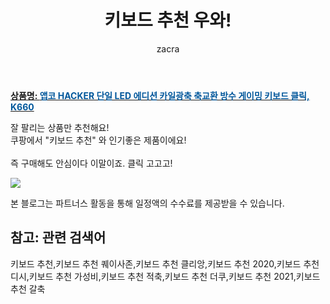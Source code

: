 ﻿---
layout: post
title:  "키보드 추천 우와!"
author: zacra
categories: [ 아이템 ]
tags: [키보드 추천,키보드 추천 퀘이사존,키보드 추천 클리앙,키보드 추천 2020,키보드 추천 디시,키보드 추천 가성비,키보드 추천 적축,키보드 추천 더쿠,키보드 추천 2021,키보드 추천 갈축]
image: https://static.coupangcdn.com/image/retail/images/2019/02/28/9/4/1a55c186-89c2-4c94-a4c0-2581d6fd7c5e.jpg 
description: "쿠팡에서 키보드 추천 관련 상품으로 가장 잘팔리는 제품 중 하나라는 사실!!."
rating: 4.5
---

<a href="https://link.coupang.com/re/AFFSDP?lptag=AF8407795&pageKey=154685061&itemId=445967185&vendorItemId=4441206376&traceid=V0-153-590b0fa44ef3c7ed"><b>상품명: <font color='#01579B'>앱코 HACKER 단일 LED 에디션 카일광축 축교환 방수 게이밍 키보드 클릭, K660</font></b></a>

잘 팔리는 상품만 추천해요!<br/>
쿠팡에서 "키보드 추천" 와 인기좋은 제품이에요!<br/><br/>
즉 구매해도 안심이다 이말이죠. 클릭 고고고! <br/>



<a href="https://link.coupang.com/re/AFFSDP?lptag=AF8407795&pageKey=154685061&itemId=445967185&vendorItemId=4441206376&traceid=V0-153-590b0fa44ef3c7ed"><img src="https://thumbnail9.coupangcdn.com/thumbnails/remote/q89/image/retail/images/2019/02/28/9/5/2cda71de-f4eb-4ebc-b3d9-69f5dd9868db.jpg"></a> 

본 블로그는 파트너스 활동을 통해 일정액의 수수료를 제공받을 수 있습니다.

## 참고: 관련 검색어    
키보드 추천,키보드 추천 퀘이사존,키보드 추천 클리앙,키보드 추천 2020,키보드 추천 디시,키보드 추천 가성비,키보드 추천 적축,키보드 추천 더쿠,키보드 추천 2021,키보드 추천 갈축
